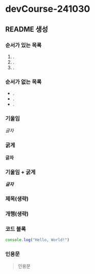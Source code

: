 # devCourse-241030
## README 생성
### 순서가 있는 목록
1. .
2. .
3. .
### 순서가 없는 목록
- .
- .
- .
### 기울임
_글자_

### 굵게
**글자**

### 기울임 + 굵게
**_글자_**

### 제목(생략)
### 개행(생략)
### 코드 블록
```javascript
console.log("Hello, World!")
```
### 인용문
> 인용문
